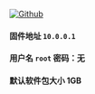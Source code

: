 [![Github](https://img.shields.io/badge/Release文件可在国内加速站下载-FC7C0D?logo=github&logoColor=fff&labelColor=000&style=for-the-badge)](https://wkdaily.cpolar.top/archives/1) 
#### 固件地址 `10.0.0.1`
#### 用户名 `root` 密码：无
#### 默认软件包大小 1GB 
